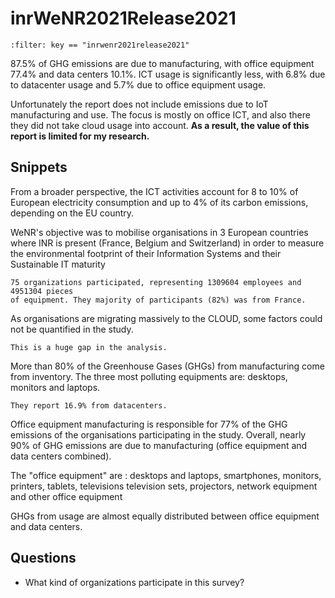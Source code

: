 # inrWeNR2021Release2021

```{bibliography}
:filter: key == "inrwenr2021release2021"
```

87.5% of GHG emissions are due to manufacturing, with office equipment 77.4% and
data centers 10.1%. ICT usage is significantly less, with 6.8% due to datacenter
usage and 5.7% due to office equipment usage. 

Unfortunately the report does not include emissions due to IoT manufacturing and
use. The focus is mostly on office ICT, and also there they did not take cloud usage into account. **As a result, the value of this report is limited for my research.**

## Snippets

From a broader perspective, the ICT activities account for 8 to 10% of European
electricity consumption and up to 4% of its carbon emissions, depending on the
EU country.

WeNR's objective was to mobilise organisations in 3 European countries where INR
is present (France, Belgium and Switzerland) in order to measure the
environmental footprint of their Information Systems and their Sustainable IT
maturity

```{admonition} Wim
75 organizations participated, representing 1309604 employees and 4951304 pieces 
of equipment. They majority of participants (82%) was from France. 
```

As organisations are migrating massively to the CLOUD, some factors could not be
quantified in the study.

```{admonition} Wim
This is a huge gap in the analysis.
```

More than 80% of the Greenhouse Gases (GHGs) from manufacturing come from
inventory. The three most polluting equipments are: desktops, monitors and
laptops.

```{admonition} Wim
They report 16.9% from datacenters.
```

Office equipment manufacturing is responsible for 77% of the GHG emissions of
the organisations participating in the study. Overall, nearly 90% of GHG
emissions are due to manufacturing (office equipment and data centers combined).

The "office equipment" are : desktops and laptops, smartphones, monitors,
printers, tablets, televisions television sets, projectors, network equipment
and other office equipment

GHGs from usage are almost equally distributed between office equipment and data
centers.

## Questions

* What kind of organizations participate in this survey?